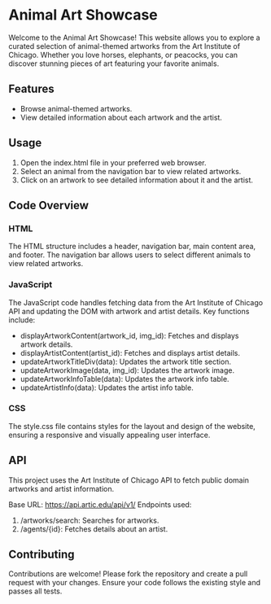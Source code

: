 # Animal Art Showcase

Welcome to the Animal Art Showcase! This website allows you to explore a curated selection of animal-themed artworks from the Art Institute of Chicago. Whether you love horses, elephants, or peacocks, you can discover stunning pieces of art featuring your favorite animals.

## Features

- Browse animal-themed artworks.
- View detailed information about each artwork and the artist.
  
## Usage

1. Open the index.html file in your preferred web browser.
2. Select an animal from the navigation bar to view related artworks.
3. Click on an artwork to see detailed information about it and the artist.
   
## Code Overview

### HTML
The HTML structure includes a header, navigation bar, main content area, and footer. The navigation bar allows users to select different animals to view related artworks.

### JavaScript
The JavaScript code handles fetching data from the Art Institute of Chicago API and updating the DOM with artwork and artist details. Key functions include:

- displayArtworkContent(artwork_id, img_id): Fetches and displays artwork details.
- displayArtistContent(artist_id): Fetches and displays artist details.
- updateArtworkTitleDiv(data): Updates the artwork title section.
- updateArtworkImage(data, img_id): Updates the artwork image.
- updateArtworkInfoTable(data): Updates the artwork info table.
- updateArtistInfo(data): Updates the artist info table.
  
### CSS
The style.css file contains styles for the layout and design of the website, ensuring a responsive and visually appealing user interface.

## API

This project uses the Art Institute of Chicago API to fetch public domain artworks and artist information.

Base URL: https://api.artic.edu/api/v1/
Endpoints used:
1. /artworks/search: Searches for artworks.
2. /agents/{id}: Fetches details about an artist.

## Contributing

Contributions are welcome! Please fork the repository and create a pull request with your changes. Ensure your code follows the existing style and passes all tests.
